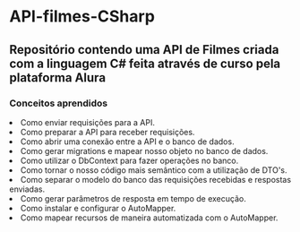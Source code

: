 # API-filmes-CSharp
<h2>Repositório contendo uma API de Filmes criada com a linguagem C# feita através de curso pela plataforma Alura</h2>

<h3> Conceitos aprendidos </h3>
<li>Como enviar requisições para a API.
<li>Como preparar a API para receber requisições.

<li>Como abrir uma conexão entre a API e o banco de dados.
<li>Como gerar migrations e mapear nosso objeto no banco de dados.
<li>Como utilizar o DbContext para fazer operações no banco.

<li>Como tornar o nosso código mais semântico com a utilização de DTO's.
<li>Como separar o modelo do banco das requisições recebidas e respostas enviadas.
<li>Como gerar parâmetros de resposta em tempo de execução.
<li>Como instalar e configurar o AutoMapper.
<li>Como mapear recursos de maneira automatizada com o AutoMapper.
